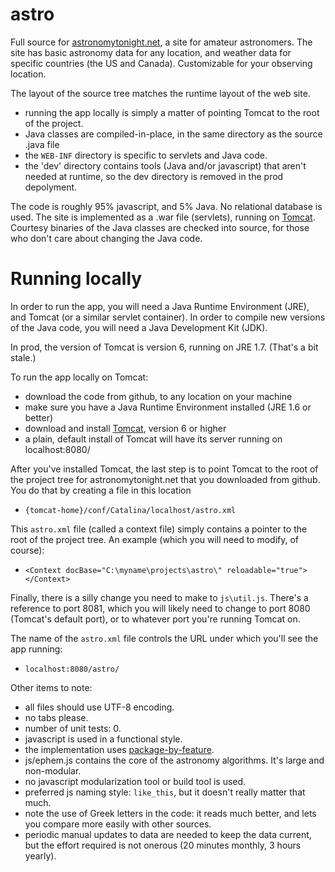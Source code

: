 # astro
Full source for [astronomytonight.net](http://astronomytonight.net/main/form.sky), a site for amateur astronomers. The site has basic astronomy data for any location, and weather data for specific countries (the US and Canada). Customizable for your observing location.

The layout of the source tree matches the runtime layout of the web site.  
* running the app locally is simply a matter of pointing Tomcat to the root of the project.  
* Java classes are compiled-in-place, in the same directory as the source .java file 
* the `WEB-INF` directory is specific to servlets and Java code. 
* the 'dev' directory contains tools (Java and/or javascript) that aren't needed at runtime, so the dev directory is removed in the prod depolyment.

The code is roughly 95% javascript, and 5% Java.
No relational database is used.
The site is implemented as a .war file (servlets), running on [Tomcat](http://tomcat.apache.org/whichversion.html). 
Courtesy binaries of the Java classes are checked into source, for those who don't care about changing the Java code.

# Running locally

In order to run the app, you will need a Java Runtime Environment (JRE), and Tomcat (or a similar servlet container). 
In order to compile new versions of the Java code, you will need a Java Development Kit (JDK).

In prod, the version of Tomcat is version 6, running on JRE 1.7. (That's a bit stale.)

To run the app locally on Tomcat:
* download the code from github, to any location on your machine
* make sure you have a Java Runtime Environment installed (JRE 1.6 or better)
* download and install [Tomcat](http://tomcat.apache.org/whichversion.html), version 6 or higher
* a plain, default install of Tomcat will have its server running on localhost:8080/

After you've installed Tomcat, the last step is to point Tomcat to the root of the project tree for astronomytonight.net 
that you downloaded from github. You do that by creating a file in this location
* `{tomcat-home}/conf/Catalina/localhost/astro.xml`

This `astro.xml` file (called a context file) simply contains a pointer to the root of the project tree. An example (which you will need to modify, of course):
* `<Context docBase="C:\myname\projects\astro\" reloadable="true"></Context>`

Finally, there is a silly change you need to make to `js\util.js`. 
There's a reference to port 8081, which you will likely need to change to port 8080 (Tomcat's default port), or to 
whatever port you're running Tomcat on.   

The name of the `astro.xml` file controls the URL under which you'll see the app running:  
* `localhost:8080/astro/`


Other items to note:
* all files should use UTF-8 encoding.
* no tabs please.
* number of unit tests: 0.
* javascript is used in a functional style.
* the implementation uses [package-by-feature](http://www.javapractices.com/topic/TopicAction.do?Id=205).
* js/ephem.js contains the core of the astronomy algorithms. It's large and non-modular.
* no javascript modularization tool or build tool is used.
* preferred js naming style: `like_this`, but it doesn't really matter that much.
* note the use of Greek letters in the code: it reads much better, and lets you compare more easily with other sources.
* periodic manual updates to data are needed to keep the data current, but the effort required is not onerous (20 minutes monthly, 3 hours yearly).
